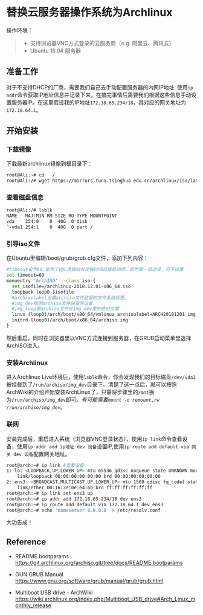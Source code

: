 # 替换云服务器操作系统为Archlinux


操作环境：



> -  支持浏览器VNC方式登录的云服务商（e.g. 阿里云、腾讯云）
> -  Ubuntu 16.04 服务器


## 准备工作
对于不支持DHCP的厂商，需要我们自己去手动配置服务器的内网IP地址:
使用`ip addr`命令获取IP地址信息并记录下来，在搞完事情后需要我们根据这些信息手动设置服务器IP。在这里假设我的IP地址`172.18.65.234/18`，其对应的网关地址为`172.18.64.1`。
## 开始安装
### 下载镜像
下载最新archlinux镜像到根目录下：
```bash
root@Ali:~# cd   /
root@Ali:/# wget https://mirrors.tuna.tsinghua.edu.cn/archlinux/iso/latest/archlinux-2018.12.01-x86_64.iso
```
### 查看磁盘信息
```bash
root@Ali:/# lsblk
NAME   MAJ:MIN RM SIZE RO TYPE MOUNTPOINT
vda    254:0    0  40G  0 disk 
`-vda1 254:1    0  40G  0 part /
```
### 引导iso文件
在Ubuntu里编辑/boot/grub/grub.cfg文件，添加下列内容：
```bash
#timeout设为60,是为了VNC连接时有足够时间选择启动项，若为第一启动项，可不设置
set timeout=60
menuentry 'ArchISO' --class iso {
  set isofile=/archlinux-2018.12.01-x86_64.iso
  loopback loop0 $isofile
  #archisolabel设置archiso文件驻留的文件系统标签。
  #img_dev指明archiso文件驻留的设备
  #img_loop是archiso文件在img_dev里的绝对位置
  linux (loop0)/arch/boot/x86_64/vmlinuz archisolabel=ARCH20181201 img_dev=/dev/vda1 img_loop=$isofile
  initrd (loop0)/arch/boot/x86_64/archiso.img
}
```
然后重启，同时在浏览器里以VNC方式连接到服务器，在GRUB启动菜单里选择ArchISO进入。

### 安装Archlinux

进入Archlinux Live环境后，使用`lsblk`命令，你会发现我们的目标磁盘`/dev/vda1`被挂载到了`/run/archiso/img_dev`目录下。清楚了这一点后，就可以按照ArchWiki的介绍开始安装ArchLinux了，只需将步骤里的`/mnt`换为`/run/archiso/img_dev`即可。*有可能需要`mount -o remount,rw /run/archiso/img_dev`*。

### 联网
安装完成后，重启进入系统（浏览器VNC登录状态），使用`ip link`命令查看设备，使用`ip addr add ip地址 dev 设备`设置IP,使用`ip route add default via 网关 dev 设备`配置网关地址。
```bash
root@arch:~# ip link #查看设备
1: lo: <LOOPBACK,UP,LOWER_UP> mtu 65536 qdisc noqueue state UNKNOWN mode DEFAULT group default qlen 1000
    link/loopback 00:00:00:00:00:00 brd 00:00:00:00:00:00
2: ens3: <BROADCAST,MULTICAST,UP,LOWER_UP> mtu 1500 qdisc fq_codel state UP mode DEFAULT group default qlen 1000
    link/ether 00:16:3e:0e:e4:6b brd ff:ff:ff:ff:ff:ff
root@arch:~# ip link set ens3 up
root@arch:~# ip addr add 172.18.65.234/18 dev ens3
root@arch:~# ip route add default via 172.18.64.1 dev ens3
root@arch:~# echo 'nameserver 8.8.8.8' > /etc/resolv.conf
```
大功告成！
## Reference
- README.bootparams https://git.archlinux.org/archiso.git/tree/docs/README.bootparams

- GUN GRUB Manual https://www.gnu.org/software/grub/manual/grub/grub.html

- Multiboot USB drive - ArchWiki https://wiki.archlinux.org/index.php/Multiboot_USB_drive#Arch_Linux_monthly_release
